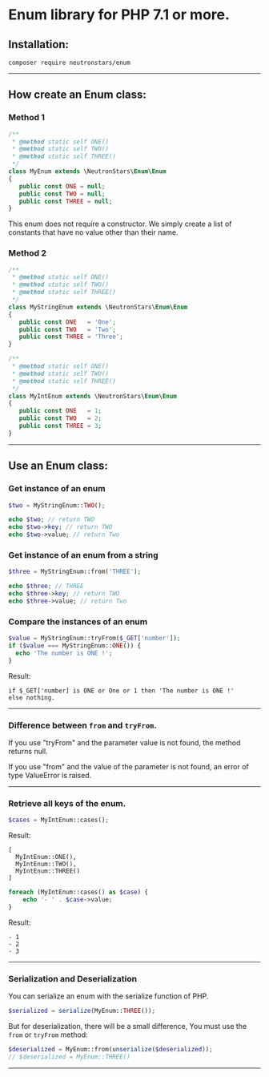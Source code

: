 # Enum library for PHP 7.1 or more.

## Installation:

```
composer require neutronstars/enum
```

---

## How create an Enum class:

### Method 1

```php
/**
 * @method static self ONE()
 * @method static self TWO()
 * @method static self THREE()
 */
class MyEnum extends \NeutronStars\Enum\Enum
{
   public const ONE = null;
   public const TWO = null;
   public const THREE = null;
}
```

This enum does not require a constructor. We simply create a list of constants that have no value other than their name.

### Method 2

```php
/**
 * @method static self ONE()
 * @method static self TWO()
 * @method static self THREE()
 */
class MyStringEnum extends \NeutronStars\Enum\Enum
{
   public const ONE   = 'One';
   public const TWO   = 'Two';
   public const THREE = 'Three';
}
```

```php
/**
 * @method static self ONE()
 * @method static self TWO()
 * @method static self THREE()
 */
class MyIntEnum extends \NeutronStars\Enum\Enum
{
   public const ONE   = 1;
   public const TWO   = 2;
   public const THREE = 3;
}
```

---

## Use an Enum class:


### Get instance of an enum

```php
$two = MyStringEnum::TWO();

echo $two; // return TWO
echo $two->key; // return TWO
echo $two->value; // return Two
```

### Get instance of an enum from a string

```php
$three = MyStringEnum::from('THREE');

echo $three; // THREE
echo $three->key; // return TWO
echo $three->value; // return Two
```

### Compare the instances of an enum

```php
$value = MyStringEnum::tryFrom($_GET['number']);
if ($value === MyStringEnum::ONE()) {
  echo 'The number is ONE !';
}
```
Result:

```
if $_GET['number] is ONE or One or 1 then 'The number is ONE !'
else nothing.
```

---

### Difference between `from` and `tryFrom`.

If you use "tryFrom" and the parameter value is not found, the method returns null.

If you use "from" and the value of the parameter is not found, an error of type ValueError is raised.

---

### Retrieve all keys of the enum.

```php
$cases = MyIntEnum::cases();
```

Result:

```
[
  MyIntEnum::ONE(),
  MyIntEnum::TWO(),
  MyIntEnum::THREE() 
]
```

```php
foreach (MyIntEnum::cases() as $case) {
    echo '- ' . $case->value;
}
```

Result:

```
- 1
- 2
- 3
```

---

### Serialization and Deserialization

You can serialize an enum with the serialize function of PHP.

```php
$serialized = serialize(MyEnum::THREE());
```

But for deserialization, there will be a small difference, You must use the `from` or `tryFrom` method:

```php
$deserialized = MyEnum::from(unserialize($deserialized));
// $deserialized = MyEnum::THREE()
```

---